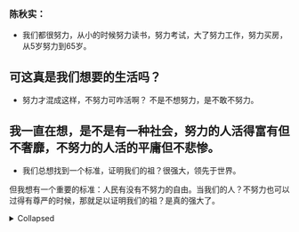 ### 陈秋实：
- 我们都很努力，从小的时候努力读书，努力考试，大了努力工作，努力买房，从5岁努力到65岁。

可这真是我们想要的生活吗？
---
- 努力才混成这样，不努力可咋活啊？
不是不想努力，是不敢不努力。

我一直在想，是不是有一种社会，努力的人活得富有但不奢靡，不努力的人活的平庸但不悲惨。
---
- 我们总想找到一个标准，证明我们的祖？很强大，领先于世界。

但我想有一个重要的标准：人民有没有不努力的自由。当我们的人？不努力也可以过得有尊严的时候，那就足以证明我们的祖？是真的强大了。
<details>
<summary>Collapsed</summary>
https://twitter.com/i/status/1192697110837125121
#### 当人？不努力也可以过得有尊严的时候，祖？才是真的强大了
https://zhuanlan.zhihu.com/p/63730586
**<summary>Collapse**
</details>
